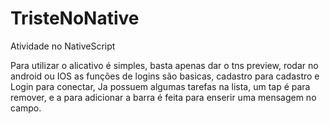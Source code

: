 # TristeNoNative
Atividade no NativeScript

Para utilizar o alicativo é simples,  basta apenas dar o tns preview, rodar no android ou IOS
as funções de logins são basicas, cadastro para cadastro e Login para conectar,
Ja possuem algumas tarefas na lista, um tap é para remover, e a para adicionar a barra é feita para enserir uma mensagem no campo.

